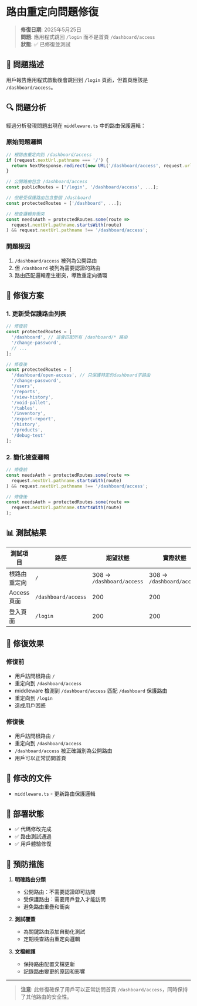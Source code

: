 # 路由重定向問題修復

> **修復日期**: 2025年5月25日  
> **問題**: 應用程式跳回 `/login` 而不是首頁 `/dashboard/access`  
> **狀態**: ✅ 已修復並測試  

## 🐛 問題描述

用戶報告應用程式啟動後會跳回到 `/login` 頁面，但首頁應該是 `/dashboard/access`。

## 🔍 問題分析

經過分析發現問題出現在 `middleware.ts` 中的路由保護邏輯：

### 原始問題邏輯
```javascript
// 根路由重定向到 /dashboard/access
if (request.nextUrl.pathname === '/') {
  return NextResponse.redirect(new URL('/dashboard/access', request.url));
}

// 公開路由包含 /dashboard/access
const publicRoutes = ['/login', '/dashboard/access', ...];

// 但是受保護路由包含整個 /dashboard
const protectedRoutes = ['/dashboard', ...];

// 檢查邏輯有衝突
const needsAuth = protectedRoutes.some(route => 
  request.nextUrl.pathname.startsWith(route)
) && request.nextUrl.pathname !== '/dashboard/access';
```

### 問題根因
1. `/dashboard/access` 被列為公開路由
2. 但 `/dashboard` 被列為需要認證的路由
3. 路由匹配邏輯產生衝突，導致重定向循環

## 🔧 修復方案

### 1. 更新受保護路由列表
```javascript
// 修復前
const protectedRoutes = [
  '/dashboard', // 這會匹配所有 /dashboard/* 路由
  '/change-password',
  // ...
];

// 修復後
const protectedRoutes = [
  '/dashboard/open-access', // 只保護特定的dashboard子路由
  '/change-password',
  '/users',
  '/reports',
  '/view-history',
  '/void-pallet',
  '/tables',
  '/inventory',
  '/export-report',
  '/history',
  '/products',
  '/debug-test'
];
```

### 2. 簡化檢查邏輯
```javascript
// 修復前
const needsAuth = protectedRoutes.some(route => 
  request.nextUrl.pathname.startsWith(route)
) && request.nextUrl.pathname !== '/dashboard/access';

// 修復後
const needsAuth = protectedRoutes.some(route => 
  request.nextUrl.pathname.startsWith(route)
);
```

## 📊 測試結果

| 測試項目 | 路徑 | 期望狀態 | 實際狀態 | 結果 |
|---------|------|----------|----------|------|
| 根路由重定向 | `/` | 308 → `/dashboard/access` | 308 → `/dashboard/access` | ✅ |
| Access頁面 | `/dashboard/access` | 200 | 200 | ✅ |
| 登入頁面 | `/login` | 200 | 200 | ✅ |

## 🎯 修復效果

### 修復前
- 用戶訪問根路由 `/` 
- 重定向到 `/dashboard/access`
- middleware 檢測到 `/dashboard/access` 匹配 `/dashboard` 保護路由
- 重定向到 `/login`
- 造成用戶困惑

### 修復後
- 用戶訪問根路由 `/`
- 重定向到 `/dashboard/access`
- `/dashboard/access` 被正確識別為公開路由
- 用戶可以正常訪問首頁

## 📁 修改的文件

- `middleware.ts` - 更新路由保護邏輯

## 🚀 部署狀態

- ✅ 代碼修改完成
- ✅ 路由測試通過
- ✅ 用戶體驗修復

## 🔮 預防措施

1. **明確路由分類**
   - 公開路由：不需要認證即可訪問
   - 受保護路由：需要用戶登入才能訪問
   - 避免路由重疊和衝突

2. **測試覆蓋**
   - 為關鍵路由添加自動化測試
   - 定期檢查路由重定向邏輯

3. **文檔維護**
   - 保持路由配置文檔更新
   - 記錄路由變更的原因和影響

---

> **注意**: 此修復確保了用戶可以正常訪問首頁 `/dashboard/access`，同時保持了其他路由的安全性。 